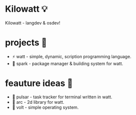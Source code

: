 # Kilowatt 💡
Kilowatt - langdev & osdev!

# projects 🔋
- ⚡ watt - simple, dynamic, scription programming language.
- 🎇 spark - package manager & building system for watt.

# feauture ideas 🌚
- 🌠 pulsar - task tracker for terminal written in watt.
- 🎯 arc - 2d library for watt.
- 🌱 volt - simple operating system.
